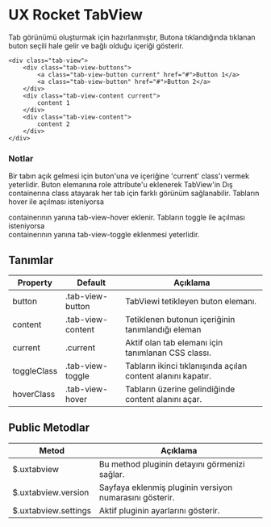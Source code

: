 UX Rocket TabView
==============

Tab görünümü oluşturmak için hazırlanmıştır, Butona tıklandığında tıklanan buton seçili hale gelir ve bağlı olduğu içeriği gösterir.

``` {.lang-markup}
<div class="tab-view">
    <div class="tab-view-buttons">
        <a class="tab-view-button current" href="#">Button 1</a>
        <a class="tab-view-button" href="#">Button 2</a>
    </div>
    <div class="tab-view-content current">
        content 1
    </div>
    <div class="tab-view-content">
        content 2
    </div>
</div>
```

### Notlar
Bir tabın açık gelmesi için buton'una ve içeriğine 'current' class'ı vermek yeterlidir. Buton elemanına role attribute'u eklenerek TabView'in Dış containerına class atayarak her tab için farklı görünüm sağlanabilir.
Tabların hover ile açılması isteniyorsa <div class="tab-view"> containerının yanına tab-view-hover eklenir.
Tabların toggle ile açılması isteniyorsa <div class="tab-view"> containerının yanına tab-view-toggle eklenmesi yeterlidir.

## Tanımlar
Property             | Default              | Açıklama
-------------------- | -------------------- | ------------------------------------------------------------------------
button               | .tab-view-button     | TabViewi tetikleyen buton elemanı.
content              | .tab-view-content    | Tetiklenen butonun içeriğinin tanımlandığı eleman
current              | .current             | Aktif olan tab elemanı için tanımlanan CSS classı.
toggleClass          | .tab-view-toggle     | Tabların ikinci tıklanışında açılan content alanını kapatır.
hoverClass           | .tab-view-hover      | Tabların üzerine gelindiğinde content alanını açar.

## Public Metodlar
Metod                              | Açıklama
---------------------------------- | -------------------------------------------------------
$.uxtabview                        | Bu method pluginin detayını görmenizi sağlar.
$.uxtabview.version                | Sayfaya eklenmiş pluginin versiyon numarasını gösterir.
$.uxtabview.settings               | Aktif pluginin ayarlarını gösterir.
